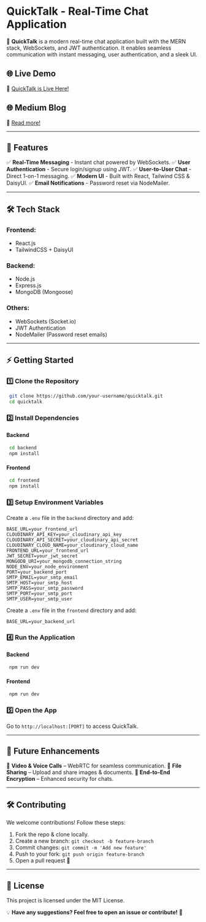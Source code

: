 # QuickTalk - Real-Time Chat Application

🚀 **QuickTalk** is a modern real-time chat application built with the MERN stack, WebSockets, and JWT authentication. It enables seamless communication with instant messaging, user authentication, and a sleek UI.

## 🌐 Live Demo
🔗 [QuickTalk is Live Here!](https://quicktalk-frontend.onrender.com)

## 🌐 Medium Blog
🔗 [Read more!](https://medium.com/@ritu.kansal456/quicktalk-a-real-time-chat-application-714d01779cf5)

---

## 📌 Features
✅ **Real-Time Messaging** - Instant chat powered by WebSockets.
✅ **User Authentication** - Secure login/signup using JWT.
✅ **User-to-User Chat** - Direct 1-on-1 messaging.
✅ **Modern UI** - Built with React, Tailwind CSS & DaisyUI.
✅ **Email Notifications** - Password reset via NodeMailer.

---

## 🛠 Tech Stack

### **Frontend:**
- React.js
- TailwindCSS + DaisyUI

### **Backend:**
- Node.js
- Express.js
- MongoDB (Mongoose)

### **Others:**
- WebSockets (Socket.io)
- JWT Authentication
- NodeMailer (Password reset emails)

---

## ⚡ Getting Started

### **1️⃣ Clone the Repository**
```bash
 git clone https://github.com/your-username/quicktalk.git
 cd quicktalk
```

### **2️⃣ Install Dependencies**
#### **Backend**
```bash
 cd backend
 npm install
```
#### **Frontend**
```bash
 cd frontend
 npm install
```

### **3️⃣ Setup Environment Variables**
Create a `.env` file in the `backend` directory and add:
```env
BASE_URL=your_frontend_url
CLOUDINARY_API_KEY=your_cloudinary_api_key
CLOUDINARY_API_SECRET=your_cloudinary_api_secret
CLOUDINARY_CLOUD_NAME=your_cloudinary_cloud_name
FRONTEND_URL=your_frontend_url
JWT_SECRET=your_jwt_secret
MONGODB_URI=your_mongodb_connection_string
NODE_ENV=your_node_environment
PORT=your_backend_port
SMTP_EMAIL=your_smtp_email
SMTP_HOST=your_smtp_host
SMTP_PASS=your_smtp_password
SMTP_PORT=your_smtp_port
SMTP_USER=your_smtp_user
```
Create a `.env` file in the `frontend` directory and add:
```env
BASE_URL=your_backend_url
```
### **4️⃣ Run the Application**
#### **Backend**
```bash
 npm run dev
```
#### **Frontend**
```bash
 npm run dev
```

### **5️⃣ Open the App**
Go to `http://localhost:[PORT]` to access QuickTalk.

---

## 🎯 Future Enhancements
🚀 **Video & Voice Calls** – WebRTC for seamless communication.
🚀 **File Sharing** – Upload and share images & documents.
🚀 **End-to-End Encryption** – Enhanced security for chats.

---

## 🛠 Contributing
We welcome contributions! Follow these steps:
1. Fork the repo & clone locally.
2. Create a new branch: `git checkout -b feature-branch`
3. Commit changes: `git commit -m 'Add new feature'`
4. Push to your fork: `git push origin feature-branch`
5. Open a pull request 🚀

---

## 📄 License
This project is licensed under the MIT License.

💡 **Have any suggestions? Feel free to open an issue or contribute!** 🚀

